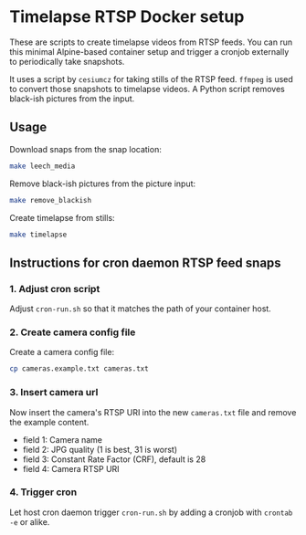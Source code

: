 # Timelapse RTSP Docker setup
These are scripts to create timelapse videos from RTSP feeds.
You can run this minimal Alpine-based container setup and trigger a cronjob externally to periodically take snapshots.

It uses a script by `cesiumcz` for taking stills of the RTSP feed.
`ffmpeg` is used to convert those snapshots to timelapse videos.
A Python script removes black-ish pictures from the input.

## Usage
Download snaps from the snap location:
``` sh
make leech_media
```
Remove black-ish pictures from the picture input:
``` sh
make remove_blackish
```
Create timelapse from stills:
``` sh
make timelapse
```

## Instructions for cron daemon RTSP feed snaps
### 1. Adjust cron script
Adjust `cron-run.sh` so that it matches the path of your container host.
### 2. Create camera config file
Create a camera config file:
``` sh
cp cameras.example.txt cameras.txt
```
### 3. Insert camera url
Now insert the camera's RTSP URI into the new `cameras.txt` file and remove the example content.
- field 1: Camera name
- field 2: JPG quality (1 is best, 31 is worst)
- field 3: Constant Rate Factor (CRF), default is 28
- field 4: Camera RTSP URI
### 4. Trigger cron
Let host cron daemon trigger `cron-run.sh` by adding a cronjob with `crontab -e` or alike.
